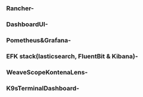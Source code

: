 ### Rancher-
### DashboardUI- 
### Pometheus&Grafana- 
### EFK stack(lasticsearch, FluentBit & Kibana)-
### WeaveScopeKontenaLens-
### K9sTerminalDashboard-





























